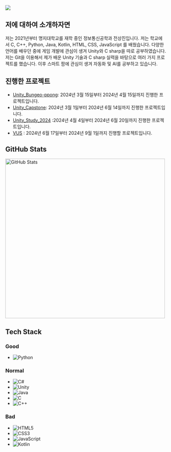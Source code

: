 ![](https://capsule-render.vercel.app/api?type=Waving&color=2222ff&setion=header&fontSize=30&text=안녕하세요%20전상진입니다.&fontColor=000000&Text&stroke=20&desc=AI%20개발자를%20꿈꾸는!!&Desc&descAlign=60&Desc&descAlignY=70)

## 저에 대하여 소개하자면
저는 2021년부터 명지대학교를 재학 중인 정보통신공학과 전상진입니다.
저는 학교에서 C, C++, Python, Java, Kotlin, HTML, CSS, JavaScript 를 배웠습니다.
다양한 언어를 배우던 중에 게임 개발에 관심이 생겨 Unity와 C sharp을 따로 공부하였습니다.
저는 Git을 이용해서 제가 배운 Unity 기술과  C sharp 실력을 바탕으로 여러 가지 프로젝트를 했습니다.
이후 스마트 팜에 관심이 생겨 자동화 및 AI를 공부하고 있습니다.

## 진행한 프로젝트 

- [Unity_Bungeo-ppong](https://github.com/jsjin01/Unity_Bungeo-ppang): 2024년 3월 15일부터 2024년 4월 15일까지 진행한 프로젝트입니다.
- [Unity_Capstone](https://github.com/jsjin01/Unity_Capstone): 2024년 3월 1일부터 2024년 6월 14일까지 진행한 프로젝트입니다.
- [Unity_Study_2024](https://github.com/jsjin01/Unity_Study_2024) :2024년 4월 4일부터 2024년 6월 20일까지 진행한 프로젝트입니다.
- [VUS](https://github.com/jsjin01/VUS) : 2024년 6월 17일부터 2024년 9월 1일까지 진행할 프로젝트입니다.


## GitHub Stats
<img src="https://github-readme-stats.vercel.app/api?username=jsjin01&show_icons=true&theme=radical" alt="GitHub Stats" width="500">

## Tech Stack
### Good
- ![Python](https://img.shields.io/badge/Python-3776AB?style=for-the-badge&logo=python&logoColor=white)
### Normal
- ![C#](https://img.shields.io/badge/C%23-239120?style=for-the-badge&logo=csharp&logoColor=white)
- ![Unity](https://img.shields.io/badge/Unity-000000?style=for-the-badge&logo=unity&logoColor=white)
- ![Java](https://img.shields.io/badge/Java-007396?style=for-the-badge&logo=java&logoColor=white)
- ![C](https://img.shields.io/badge/C-A8B9CC?style=for-the-badge&logo=c&logoColor=white)
- ![C++](https://img.shields.io/badge/C++-00599C?style=for-the-badge&logo=cplusplus&logoColor=white)
### Bad
- ![HTML5](https://img.shields.io/badge/HTML5-E34F26?style=for-the-badge&logo=html5&logoColor=white)
- ![CSS3](https://img.shields.io/badge/CSS3-1572B6?style=for-the-badge&logo=css3&logoColor=white)
- ![JavaScript](https://img.shields.io/badge/JavaScript-F7DF1E?style=for-the-badge&logo=javascript&logoColor=black)
- ![Kotlin](https://img.shields.io/badge/Kotlin-0095D5?style=for-the-badge&logo=kotlin&logoColor=white)
